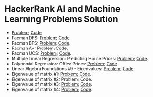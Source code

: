 # HackerRank AI and Machine Learning Problems Solution
* [Problem](https://www.hackerrank.com/challenges/saveprincess2);    [Code](https://github.com/yular/AI-and-Machine-Learning-Practice-or-Contest/blob/master/Hackerrank/hackerrank_saveprincess2.cpp).
* Pacman DFS: [Problem](https://www.hackerrank.com/challenges/pacman-dfs);   [Code](https://github.com/yular/AI-and-Machine-Learning-Practice-or-Contest/blob/master/Hackerrank/hackerrank_pacman-dfs.cpp).
* Pacman BFS: [Problem](https://www.hackerrank.com/challenges/pacman-bfs);   [Code](https://github.com/yular/AI-and-Machine-Learning-Practice-or-Contest/blob/master/Hackerrank/hackerrank_pacman-bfs.cpp).
* Pacman A*: [Problem](https://www.hackerrank.com/challenges/pacman-astar);   [Code](https://github.com/yular/AI-and-Machine-Learning-Practice-or-Contest/blob/master/Hackerrank/hackerrank_pacman-astar.cpp).
* Pacman UCS: [Problem](https://www.hackerrank.com/challenges/pacman-ucs);    [Code](https://github.com/yular/AI-and-Machine-Learning-Practice-or-Contest/blob/master/Hackerrank/hackerrank_pacman-ucs.cpp).
* Multiple Linear Regression: Predicting House Prices: [Problem](https://www.hackerrank.com/challenges/predicting-house-prices);   [Code](https://github.com/yular/AI-and-Machine-Learning-Practice-or-Contest/blob/master/Hackerrank/hackerrank_predicting-house-prices.cpp).
* Polynomial Regression: Office Prices: [Problem](https://www.hackerrank.com/challenges/predicting-office-space-price);   [Code](https://github.com/yular/AI-and-Machine-Learning-Practice-or-Contest/blob/master/Hackerrank/hackerrank_predicting-office-space-price.cpp).
* Linear Algebra Foundations #9 - Eigenvalues: [Problem](https://www.hackerrank.com/challenges/linear-algebra-fundamentals-9-eigenvalues);    [Code](https://github.com/yular/AI-and-Machine-Learning-Practice-or-Contest/blob/master/Hackerrank/hackerrank_linear-algebra-fundamentals-9-eigenvalues).
* Eigenvalue of matrix #1: [Problem](https://www.hackerrank.com/challenges/eigenvalue-of-matrix-1);    [Code](https://github.com/yular/AI-and-Machine-Learning-Practice-or-Contest/blob/master/Hackerrank/hackerrank_eigenvalue-of-matrix-1).
* Eigenvalue of matrix #2: [Problem](https://www.hackerrank.com/challenges/eigenvalue-of-matrix-2);    [Code](https://github.com/yular/AI-and-Machine-Learning-Practice-or-Contest/blob/master/Hackerrank/hackerrank_eigenvalue-of-matrix-2).
* Eigenvalue of matrix #3: [Problem](https://www.hackerrank.com/challenges/eigenvalues-of-matrix-3);   [Code](https://github.com/yular/AI-and-Machine-Learning-Practice-or-Contest/blob/master/Hackerrank/hackerrank_eigenvalue-of-matrix-3).
* Eigenvalue of matrix #4: [Problem](https://www.hackerrank.com/challenges/eigenvalues-of-matrix-4);    [Code](https://github.com/yular/AI-and-Machine-Learning-Practice-or-Contest/blob/master/Hackerrank/hackerrank_eigenvalues-of-matrix-4).
